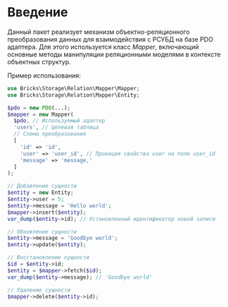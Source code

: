 # Введение

Данный пакет реализует механизм объектно-реляционного преобразования данных для 
взаимодействия с РСУБД на базе PDO адаптера. Для этого используется класс 
_Mapper_, включающий основные методы манипуляции реляционными моделями в 
контексте объектных структур.

Пример использования:
```php
use Bricks\Storage\Relation\Mapper\Mapper;
use Bricks\Storage\Relation\Mapper\Entity;

$pdo = new PDO(...);
$mapper = new Mapper(
  $pdo, // Используемый адаптер
  'users', // Целевая таблица
  // Схема преобразования
  [
    'id' => 'id',
    'user' => 'user_id', // Проекция свойства user на поле user_id
    'message' => 'message,'
  ]
);

// Добавление сущности
$entity = new Entity;
$entity->user = 5;
$entity->message = 'Hello world';
$mapper->insert($entity);
var_dump($entity->id); // Установленный идентификатор новой записи

// Обновление сущности
$entity->message = 'Goodbye world';
$entity->update($entity);

// Восстановление сущности
$id = $entity->id;
$entity = $mapper->fetch($id);
var_dump($entity->message); // 'Goodbye world'

// Удаление сущности
$mapper->delete($entity->id);
```
